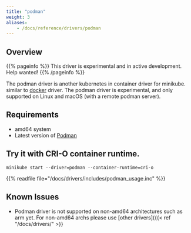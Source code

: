 ```yaml
---
title: "podman"
weight: 3
aliases:
    - /docs/reference/drivers/podman
---
```


## Overview

{{% pageinfo %}}
This driver is experimental and in active development. Help wanted!
{{% /pageinfo %}}

The podman driver is another kubernetes in container driver for minikube. similar to [docker](https://minikube.sigs.k8s.io/Drivers/docker/) driver. The podman driver is  experimental, and only supported on Linux and macOS (with a remote podman server).



## Requirements
- amd64 system 
- Latest version of [Podman](https://podman.io/getting-started/installation) 


## Try it with CRI-O container runtime.

```shell
minikube start --driver=podman --container-runtime=cri-o
```

{{% readfile file="/docs/drivers/includes/podman_usage.inc" %}}

## Known Issues
- Podman driver is not supported on non-amd64 architectures such as arm yet. For non-amd64 archs please use [other drivers]({{< ref "/docs/drivers/" >}} 
